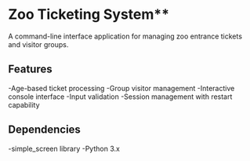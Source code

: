 # Zoo Ticketing System**

A command-line interface application for managing zoo entrance tickets and visitor groups.

## Features
-Age-based ticket processing
-Group visitor management
-Interactive console interface
-Input validation
-Session management with restart capability

## Dependencies
-simple_screen library
-Python 3.x
